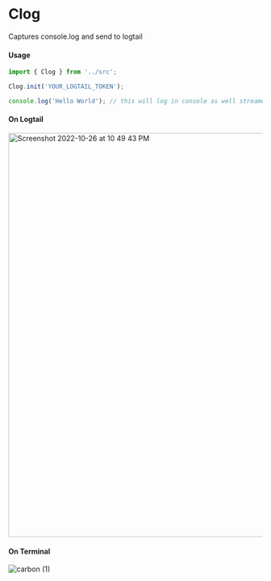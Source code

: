 # Clog

Captures console.log and send to logtail

#### Usage

```js
import { Clog } from '../src';

Clog.init('YOUR_LOGTAIL_TOKEN');

console.log('Hello World'); // this will log in console as well streamed to logtail
```

#### On Logtail

<img width="801" alt="Screenshot 2022-10-26 at 10 49 43 PM" src="https://user-images.githubusercontent.com/5327489/198093660-a19c062c-dfc3-4bbd-9c79-02498bbef655.png">

#### On Terminal
![carbon (1)](https://user-images.githubusercontent.com/5327489/198103246-598691c1-0c43-4e2e-a3e2-3c8d606b57d5.png)
